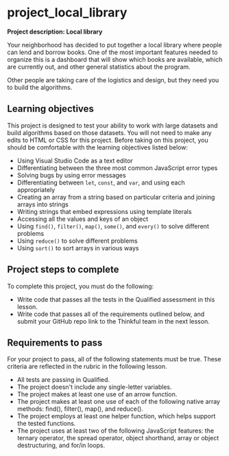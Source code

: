 # project_local_library

**Project description: Local library**

Your neighborhood has decided to put together a local library where people can lend and borrow books. One of the most important features needed to organize this is a dashboard that will show which books are available, which are currently out, and other general statistics about the program.

Other people are taking care of the logistics and design, but they need you to build the algorithms.

## Learning objectives
This project is designed to test your ability to work with large datasets and build algorithms based on those datasets. You will not need to make any edits to HTML or CSS for this project. Before taking on this project, you should be comfortable with the learning objectives listed below:

* Using Visual Studio Code as a text editor
* Differentiating between the three most common JavaScript error types
* Solving bugs by using error messages
* Differentiating between `let`, `const`, and `var`, and using each appropriately
* Creating an array from a string based on particular criteria and joining arrays into strings
* Writing strings that embed expressions using template literals
* Accessing all the values and keys of an object
* Using `find()`, `filter()`, `map()`, `some()`, and `every()` to solve different problems
* Using `reduce()` to solve different problems
* Using `sort()` to sort arrays in various ways

## Project steps to complete
To complete this project, you must do the following:

* Write code that passes all the tests in the Qualified assessment in this lesson.
* Write code that passes all of the requirements outlined below, and submit your GitHub repo link to the Thinkful team in the next lesson.

## Requirements to pass
For your project to pass, all of the following statements must be true. These criteria are reflected in the rubric in the following lesson.

* All tests are passing in Qualified.
* The project doesn't include any single-letter variables.
* The project makes at least one use of an arrow function.
* The project makes at least one use of each of the following native array methods: find(), filter(), map(), and reduce().
* The project employs at least one helper function, which helps support the tested functions.
* The project uses at least two of the following JavaScript features: the ternary operator, the spread operator, object shorthand, array or object destructuring, and for/in loops.
